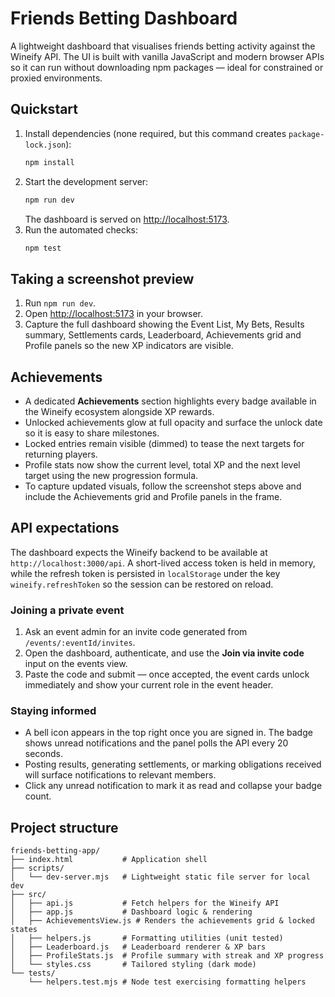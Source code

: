 # Friends Betting Dashboard

A lightweight dashboard that visualises friends betting activity against the Wineify API. The UI is built with vanilla JavaScript and modern browser APIs so it can run without downloading npm packages — ideal for constrained or proxied environments.

## Quickstart

1. Install dependencies (none required, but this command creates `package-lock.json`):
   ```bash
   npm install
   ```
2. Start the development server:
   ```bash
   npm run dev
   ```
   The dashboard is served on [http://localhost:5173](http://localhost:5173).
3. Run the automated checks:
   ```bash
   npm test
   ```

## Taking a screenshot preview

1. Run `npm run dev`.
2. Open [http://localhost:5173](http://localhost:5173) in your browser.
3. Capture the full dashboard showing the Event List, My Bets, Results summary, Settlements cards, Leaderboard, Achievements grid and Profile panels so the new XP indicators are visible.

## Achievements

- A dedicated **Achievements** section highlights every badge available in the Wineify ecosystem alongside XP rewards.
- Unlocked achievements glow at full opacity and surface the unlock date so it is easy to share milestones.
- Locked entries remain visible (dimmed) to tease the next targets for returning players.
- Profile stats now show the current level, total XP and the next level target using the new progression formula.
- To capture updated visuals, follow the screenshot steps above and include the Achievements grid and Profile panels in the frame.

## API expectations

The dashboard expects the Wineify backend to be available at `http://localhost:3000/api`. A short-lived access token is held in memory, while the refresh token is persisted in `localStorage` under the key `wineify.refreshToken` so the session can be restored on reload.

### Joining a private event

1. Ask an event admin for an invite code generated from `/events/:eventId/invites`.
2. Open the dashboard, authenticate, and use the **Join via invite code** input on the events view.
3. Paste the code and submit — once accepted, the event cards unlock immediately and show your current role in the event header.

### Staying informed

- A bell icon appears in the top right once you are signed in. The badge shows unread notifications and the panel polls the API every 20 seconds.
- Posting results, generating settlements, or marking obligations received will surface notifications to relevant members.
- Click any unread notification to mark it as read and collapse your badge count.

## Project structure

```
friends-betting-app/
├── index.html           # Application shell
├── scripts/
│   └── dev-server.mjs   # Lightweight static file server for local dev
├── src/
│   ├── api.js           # Fetch helpers for the Wineify API
│   ├── app.js           # Dashboard logic & rendering
│   ├── AchievementsView.js # Renders the achievements grid & locked states
│   ├── helpers.js       # Formatting utilities (unit tested)
│   ├── Leaderboard.js   # Leaderboard renderer & XP bars
│   ├── ProfileStats.js  # Profile summary with streak and XP progress
│   └── styles.css       # Tailored styling (dark mode)
└── tests/
    └── helpers.test.mjs # Node test exercising formatting helpers
```

